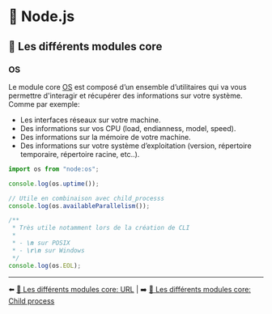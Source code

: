 # 🐢 Node.js

## 🌟 Les différents modules core

### OS

Le module core [OS](https://nodejs.org/api/os.html) est composé d’un ensemble d’utilitaires qui va vous permettre d'interagir et récupérer des informations sur votre système. Comme par exemple:

- Les interfaces réseaux sur votre machine.
- Des informations sur vos CPU (load, endianness, model, speed).
- Des informations sur la mémoire de votre machine.
- Des informations sur votre système d’exploitation (version, répertoire temporaire, répertoire racine, etc..).

```js
import os from "node:os";

console.log(os.uptime());

// Utile en combinaison avec child_processs
console.log(os.availableParallelism());

/**
 * Très utile notamment lors de la création de CLI
 * 
 * - \n sur POSIX
 * - \r\n sur Windows
 */
console.log(os.EOL);
````

---

⬅️ [🌟 Les différents modules core: URL](./6-url.md) |
➡️ [🌟 Les différents modules core: Child process](./8-child_process.md)
